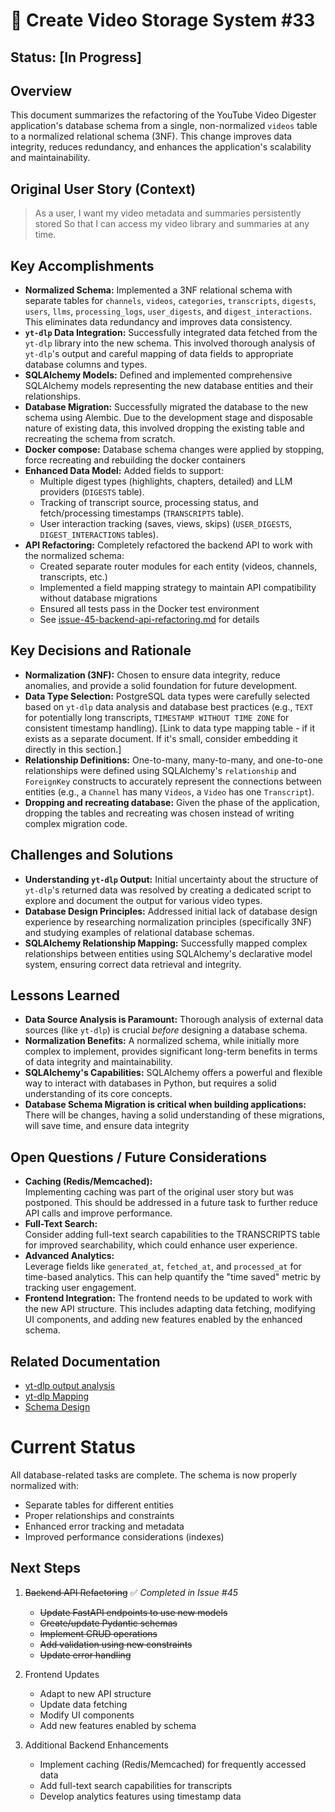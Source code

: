 # 📼 Create Video Storage System #33

## Status: [In Progress]

## Overview
This document summarizes the refactoring of the YouTube Video Digester application's database schema from a single, non-normalized `videos` table to a normalized relational schema (3NF). This change improves data integrity, reduces redundancy, and enhances the application's scalability and maintainability.

## Original User Story (Context)

> As a user,
> I want my video metadata and summaries persistently stored
> So that I can access my video library and summaries at any time.

## Key Accomplishments
*   **Normalized Schema:** Implemented a 3NF relational schema with separate tables for `channels`, `videos`, `categories`, `transcripts`, `digests`, `users`, `llms`, `processing_logs`, `user_digests`, and `digest_interactions`.  This eliminates data redundancy and improves data consistency.
*   **`yt-dlp` Data Integration:** Successfully integrated data fetched from the `yt-dlp` library into the new schema. This involved thorough analysis of `yt-dlp`'s output and careful mapping of data fields to appropriate database columns and types.
*   **SQLAlchemy Models:** Defined and implemented comprehensive SQLAlchemy models representing the new database entities and their relationships.
*   **Database Migration:** Successfully migrated the database to the new schema using Alembic.  Due to the development stage and disposable nature of existing data, this involved dropping the existing table and recreating the schema from scratch.
* **Docker compose:** Database schema changes were applied by stopping, force recreating and rebuilding the docker containers
*   **Enhanced Data Model:** Added fields to support:
    *   Multiple digest types (highlights, chapters, detailed) and LLM providers (`DIGESTS` table).
    *   Tracking of transcript source, processing status, and fetch/processing timestamps (`TRANSCRIPTS` table).
    *   User interaction tracking (saves, views, skips) (`USER_DIGESTS`, `DIGEST_INTERACTIONS` tables).
*   **API Refactoring:** Completely refactored the backend API to work with the normalized schema:
    *   Created separate router modules for each entity (videos, channels, transcripts, etc.)
    *   Implemented a field mapping strategy to maintain API compatibility without database migrations
    *   Ensured all tests pass in the Docker test environment
    *   See [issue-45-backend-api-refactoring.md](./issue-45-backend-api-refactoring.md) for details

## Key Decisions and Rationale

*   **Normalization (3NF):**  Chosen to ensure data integrity, reduce anomalies, and provide a solid foundation for future development.
*   **Data Type Selection:** PostgreSQL data types were carefully selected based on `yt-dlp` data analysis and database best practices (e.g., `TEXT` for potentially long transcripts, `TIMESTAMP WITHOUT TIME ZONE` for consistent timestamp handling). [Link to data type mapping table - if it exists as a separate document. If it's small, consider embedding it directly in this section.]
*   **Relationship Definitions:**  One-to-many, many-to-many, and one-to-one relationships were defined using SQLAlchemy's `relationship` and `ForeignKey` constructs to accurately represent the connections between entities (e.g., a `Channel` has many `Videos`, a `Video` has one `Transcript`).
* **Dropping and recreating database:** Given the phase of the application, dropping the tables and recreating was chosen instead of writing complex migration code.

## Challenges and Solutions

*   **Understanding `yt-dlp` Output:**  Initial uncertainty about the structure of `yt-dlp`'s returned data was resolved by creating a dedicated script to explore and document the output for various video types.
*   **Database Design Principles:**  Addressed initial lack of database design experience by researching normalization principles (specifically 3NF) and studying examples of relational database schemas.
*   **SQLAlchemy Relationship Mapping:**  Successfully mapped complex relationships between entities using SQLAlchemy's declarative model system, ensuring correct data retrieval and integrity.

## Lessons Learned

*   **Data Source Analysis is Paramount:**  Thorough analysis of external data sources (like `yt-dlp`) is crucial *before* designing a database schema.
*   **Normalization Benefits:**  A normalized schema, while initially more complex to implement, provides significant long-term benefits in terms of data integrity and maintainability.
*   **SQLAlchemy's Capabilities:**  SQLAlchemy offers a powerful and flexible way to interact with databases in Python, but requires a solid understanding of its core concepts.
* **Database Schema Migration is critical when building applications:** There will be changes, having a solid understanding of these migrations, will save time, and ensure data integrity

## Open Questions / Future Considerations

- **Caching (Redis/Memcached):**  
Implementing caching was part of the original user story but was postponed. This should be addressed in a future task to further reduce API calls and improve performance.
- **Full-Text Search:**  
Consider adding full-text search capabilities to the TRANSCRIPTS table for improved searchability, which could enhance user experience.
- **Advanced Analytics:**  
Leverage fields like `generated_at`, `fetched_at`, and `processed_at` for time-based analytics. This can help quantify the "time saved" metric by tracking user engagement.
- **Frontend Integration:**
The frontend needs to be updated to work with the new API structure. This includes adapting data fetching, modifying UI components, and adding new features enabled by the enhanced schema.

## Related Documentation
- [yt-dlp output analysis](/backend/scripts/analyze_ytdlp_output.py)
- [yt-dlp Mapping](/docs/features/database/ytdlp_mapping.md)
- [Schema Design](/docs/features/database/schema.md)
# Current Status
All database-related tasks are complete. The schema is now properly normalized with:
- Separate tables for different entities
- Proper relationships and constraints
- Enhanced error tracking and metadata
- Improved performance considerations (indexes)

## Next Steps
1. ~~Backend API Refactoring~~ ✅ *Completed in Issue #45*
   - ~~Update FastAPI endpoints to use new models~~
   - ~~Create/update Pydantic schemas~~
   - ~~Implement CRUD operations~~
   - ~~Add validation using new constraints~~
   - ~~Update error handling~~

2. Frontend Updates 
   - Adapt to new API structure
   - Update data fetching
   - Modify UI components
   - Add new features enabled by schema

3. Additional Backend Enhancements
   - Implement caching (Redis/Memcached) for frequently accessed data
   - Add full-text search capabilities for transcripts
   - Develop analytics features using timestamp data